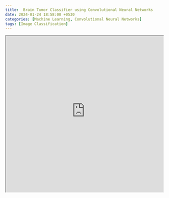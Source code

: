 ```yaml
---
title:  Brain Tumor Classifier using Convolutional Neural Networks
date: 2024-01-24 18:58:00 +0530
categories: [Machine Learning, Convolutional Neural Networks]
tags: [Image Classification]
---
```



<div class="huggingface-embed">
    <iframe
  src="https://frozha-funny-brain-cnn.hf.space?embed=true"
  title="My awesome Streamlit Space" width="100%" height="500px"
></iframe>
</div>

